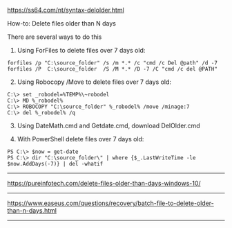 https://ss64.com/nt/syntax-delolder.html

How-to: Delete files older than N days

There are several ways to do this

1) Using ForFiles to delete files over 7 days old:
```
forfiles /p "C:\source_folder" /s /m *.* /c "cmd /c Del @path" /d -7
forfiles /P  C:\source_folder  /S /M *.* /D -7 /C "cmd /c del @PATH"
```
2) Using Robocopy /Move to delete files over 7 days old:
```
C:\> set _robodel=%TEMP%\~robodel
C:\> MD %_robodel%
C:\> ROBOCOPY "C:\source_folder" %_robodel% /move /minage:7
C:\> del %_robodel% /q
```
3) Using DateMath.cmd and Getdate.cmd, download DelOlder.cmd

4) With PowerShell delete files over 7 days old:
```
PS C:\> $now = get-date
PS C:\> dir "C:\source_folder\" | where {$_.LastWriteTime -le $now.AddDays(-7)} | del -whatif
```
---------------------------------------------------------------------------------------------------------------------
https://pureinfotech.com/delete-files-older-than-days-windows-10/




------------------------------------------------------------------------------------------------------------------------
https://www.easeus.com/questions/recovery/batch-file-to-delete-older-than-n-days.html




-----------------------------------------------------------------------------------------------------------------------
